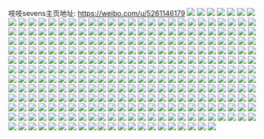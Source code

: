 吱吱sevens主页地址: https://weibo.com/u/5261146179 
![](https://wx4.sinaimg.cn/mw2000/005K3esrly1h9ilnw2lfzj333422k7wh.jpg) 
![](https://wx4.sinaimg.cn/mw2000/005K3esrly1h9ilnxfwd7j333422ke81.jpg) 
![](https://wx4.sinaimg.cn/mw2000/005K3esrly1h9ilnzemcuj333422k7wh.jpg) 
![](https://wx4.sinaimg.cn/mw2000/005K3esrly1h9ilnyue69j333422kb29.jpg) 
![](https://wx4.sinaimg.cn/mw2000/005K3esrly1h9ilny8z3ij32ds1scqv6.jpg) 
![](https://wx4.sinaimg.cn/mw2000/005K3esrly1h9ilnwr4c5j333422knpd.jpg) 
![](https://wx4.sinaimg.cn/mw2000/005K3esrly1h82paleka3j31o02807wh.jpg) 
![](https://wx4.sinaimg.cn/mw2000/005K3esrly1h82pakmbozj31o02807wh.jpg) 
![](https://wx4.sinaimg.cn/mw2000/005K3esrly1h6wt7bis41j32c02c0b29.jpg) 
![](https://wx4.sinaimg.cn/mw2000/005K3esrly1h6wt7awrvoj32c02c0k7a.jpg) 
![](https://wx4.sinaimg.cn/mw2000/005K3esrly1h6wt795h6uj32c02c0u0x.jpg) 
![](https://wx4.sinaimg.cn/mw2000/005K3esrly1h6wt7a3dd7j32c02c01ds.jpg) 
![](https://wx4.sinaimg.cn/mw2000/005K3esrly1h6wt77zq7jj32c02c01ky.jpg) 
![](https://wx4.sinaimg.cn/mw2000/005K3esrly1h6kchjhnywj32c0366kjl.jpg) 
![](https://wx4.sinaimg.cn/mw2000/005K3esrly1h6kchmrb00j32bt36cq62.jpg) 
![](https://wx4.sinaimg.cn/mw2000/005K3esrly1h6kchpfpi0j32c0340e81.jpg) 
![](https://wx4.sinaimg.cn/mw2000/005K3esrly1h6kchsf289j32c034e41g.jpg) 
![](https://wx4.sinaimg.cn/mw2000/005K3esrly1h4iedf4z9uj31o0280npd.jpg) 
![](https://wx4.sinaimg.cn/mw2000/005K3esrly1h4iedfx61pj31dq1ub1kx.jpg) 
![](https://wx4.sinaimg.cn/mw2000/005K3esrly1h4iedh5spuj31o0280x6p.jpg) 
![](https://wx4.sinaimg.cn/mw2000/005K3esrly1h4dpt3ckkbj32bf2t4npg.jpg) 
![](https://wx4.sinaimg.cn/mw2000/005K3esrly1h4dpolvfvpj31o21o24qq.jpg) 
![](https://wx4.sinaimg.cn/mw2000/005K3esrly1h4dpoqd6a3j31sb2c07wj.jpg) 
![](https://wx4.sinaimg.cn/mw2000/005K3esrly1h4dpt9vtijj33403407wo.jpg) 
![](https://wx4.sinaimg.cn/mw2000/005K3esrly1h4dpte81jlj3340340hdw.jpg) 
![](https://wx4.sinaimg.cn/mw2000/005K3esrly1h4dpul0ekxj30u00u0dop.jpg) 
![](https://wx4.sinaimg.cn/mw2000/005K3esrly1h4dpomko96j30tf16nk00.jpg) 
![](https://wx4.sinaimg.cn/mw2000/005K3esrly1h3o464b1ohj32c02c0e84.jpg) 
![](https://wx4.sinaimg.cn/mw2000/005K3esrly1h3o465037yj30vn0vnann.jpg) 
![](https://wx4.sinaimg.cn/mw2000/005K3esrly1h3o46cdassj32c02c0x6r.jpg) 
![](https://wx4.sinaimg.cn/mw2000/005K3esrly1h3o461t316j32c02c0x6u.jpg) 
![](https://wx4.sinaimg.cn/mw2000/005K3esrly1h3o46877c8j30rb0rbh43.jpg) 
![](https://wx4.sinaimg.cn/mw2000/005K3esrly1h3o46gdffyj31ny280hdt.jpg) 
![](https://wx4.sinaimg.cn/mw2000/005K3esrly1h3o467drc6j32c02c0npg.jpg) 
![](https://wx4.sinaimg.cn/mw2000/005K3esrly1h3o469rpupj324b26b7wi.jpg) 
![](https://wx4.sinaimg.cn/mw2000/005K3esrly1h3o46ev04dj32c0340kjm.jpg) 
![](https://wx4.sinaimg.cn/mw2000/005K3esrly1h3h9903qikj32c02c0hdv.jpg) 
![](https://wx4.sinaimg.cn/mw2000/005K3esrly1h3h9927twtj32c02c0hdu.jpg) 
![](https://wx4.sinaimg.cn/mw2000/005K3esrly1h3bayyq6xzj32801o04qp.jpg) 
![](https://wx4.sinaimg.cn/mw2000/005K3esrly1h3bayzp471j31o0280b29.jpg) 
![](https://wx4.sinaimg.cn/mw2000/005K3esrly1h3baz021tzj31o0280dzh.jpg) 
![](https://wx4.sinaimg.cn/mw2000/005K3esrly1h22zz8iridj31o02801kx.jpg) 
![](https://wx4.sinaimg.cn/mw2000/005K3esrly1h22zz8wk3xj31o02801i0.jpg) 
![](https://wx4.sinaimg.cn/mw2000/005K3esrly1gyxscxr9f8j31o02831kx.jpg) 
![](https://wx4.sinaimg.cn/mw2000/005K3esrly1gygqgtg0w9j32781tk1kx.jpg) 
![](https://wx4.sinaimg.cn/mw2000/005K3esrly1gxb191lziqj31hc0u0anh.jpg) 
![](https://wx4.sinaimg.cn/mw2000/005K3esrly1gw00977kprj32o61swe83.jpg) 
![](https://wx4.sinaimg.cn/mw2000/005K3esrly1gw009anidoj33402c07wk.jpg) 
![](https://wx4.sinaimg.cn/mw2000/005K3esrly1gw009cul8tj333z2by1ky.jpg) 
![](https://wx4.sinaimg.cn/mw2000/005K3esrly1gv4vvh5hptj30ku0rs77n.jpg) 
![](https://wx4.sinaimg.cn/mw2000/005K3esrly1gu4iq92jdlj3140280tzm.jpg) 
![](https://wx4.sinaimg.cn/mw2000/005K3esrly1gu4iq7zbr4j31402801kx.jpg) 
![](https://wx4.sinaimg.cn/mw2000/005K3esrly1gu1fe8v6rpj32c02c07wk.jpg) 
![](https://wx4.sinaimg.cn/mw2000/005K3esrly1gu1fe5e2jhj32c02c0npf.jpg) 
![](https://wx4.sinaimg.cn/mw2000/005K3esrly1gu1febcn80j32c02c01l0.jpg) 
![](https://wx4.sinaimg.cn/mw2000/005K3esrly1gu1fee44hdj32c02c0e83.jpg) 
![](https://wx4.sinaimg.cn/mw2000/005K3esrly1gu1fegtzysj32bx2c01l1.jpg) 
![](https://wx4.sinaimg.cn/mw2000/005K3esrly1gu1fe2umnrj32c02c07wk.jpg) 
![](https://wx4.sinaimg.cn/mw2000/005K3esrly1gu1feirivyj32c02c0e82.jpg) 
![](https://wx4.sinaimg.cn/mw2000/005K3esrly1gu1femtwknj32c02c01kz.jpg) 
![](https://wx4.sinaimg.cn/mw2000/005K3esrly1gu1fertlllj32c02c07wk.jpg) 
![](https://wx4.sinaimg.cn/mw2000/005K3esrly1gtnm6nsdjwj32c92c0e82.jpg) 
![](https://wx4.sinaimg.cn/mw2000/005K3esrly1gtnm6se521j32c92c0x6r.jpg) 
![](https://wx4.sinaimg.cn/mw2000/005K3esrly1gtnm6vyy9tj32c92c07wk.jpg) 
![](https://wx4.sinaimg.cn/mw2000/005K3esrly1gtnm6jkd0kj32c92c07wk.jpg) 
![](https://wx4.sinaimg.cn/mw2000/005K3esrly1gtk3aba6voj306o05wwej.jpg) 
![](https://wx4.sinaimg.cn/mw2000/005K3esrly1gtflilexssj33402c0x6p.jpg) 
![](https://wx4.sinaimg.cn/mw2000/005K3esrly1gt8mppqe8aj32c02c01kz.jpg) 
![](https://wx4.sinaimg.cn/mw2000/005K3esrly1gt8mplzzhcj31o0280e81.jpg) 
![](https://wx4.sinaimg.cn/mw2000/005K3esrly1gt4rw5053jj30se0r2n19.jpg) 
![](https://wx4.sinaimg.cn/mw2000/005K3esrly1gszbg5099xj32ch340u0z.jpg) 
![](https://wx4.sinaimg.cn/mw2000/005K3esrly1gszbgu2zj1j32ch340kjn.jpg) 
![](https://wx4.sinaimg.cn/mw2000/005K3esrly1gszbgaa28tj32ch340x6r.jpg) 
![](https://wx4.sinaimg.cn/mw2000/005K3esrly1gszbh62srkj32ch3401ky.jpg) 
![](https://wx4.sinaimg.cn/mw2000/005K3esrly1gszbg0l6utj32ch3407wi.jpg) 
![](https://wx4.sinaimg.cn/mw2000/005K3esrly1gszbgzvwutj32ch3401ky.jpg) 
![](https://wx4.sinaimg.cn/mw2000/005K3esrly1gsuqjz1hi5j31o0280npd.jpg) 
![](https://wx4.sinaimg.cn/mw2000/005K3esrly1gsuqjzq96kj31o0280qv5.jpg) 
![](https://wx4.sinaimg.cn/mw2000/005K3esrly1gsuqjy3fx2j31hj1hjb29.jpg) 
![](https://wx4.sinaimg.cn/mw2000/005K3esrly1gsrrhcyl0aj32cb2c0b2b.jpg) 
![](https://wx4.sinaimg.cn/mw2000/005K3esrly1gshztemqb2j33401xl4qr.jpg) 
![](https://wx4.sinaimg.cn/mw2000/005K3esrly1gsb3m5n2juj30px0yiqcd.jpg) 
![](https://wx4.sinaimg.cn/mw2000/005K3esrly1gsb3m58fg6j31i0200u0y.jpg) 
![](https://wx4.sinaimg.cn/mw2000/005K3esrly1gs9jjvalkzj30d70ddwgg.jpg) 
![](https://wx4.sinaimg.cn/mw2000/005K3esrly1gs46qfwmrgj335s23tu18.jpg) 
![](https://wx4.sinaimg.cn/mw2000/005K3esrly1gs46qmmx1kj335s23tkjx.jpg) 
![](https://wx4.sinaimg.cn/mw2000/005K3esrly1gs46q6islnj335s23tb2i.jpg) 
![](https://wx4.sinaimg.cn/mw2000/005K3esrly1gs46qs8miaj335s23tx6z.jpg) 
![](https://wx4.sinaimg.cn/mw2000/005K3esrly1gs46qxygl9j335s23te8b.jpg) 
![](https://wx4.sinaimg.cn/mw2000/005K3esrly1gs46rctsy8j335s23tnpm.jpg) 
![](https://wx4.sinaimg.cn/mw2000/005K3esrly1gs46rhecntj335s23tb2j.jpg) 
![](https://wx4.sinaimg.cn/mw2000/005K3esrly1gs0nvo3sd8j30yi22mnmt.jpg) 
![](https://wx4.sinaimg.cn/mw2000/005K3esrly1gpwc62ayflj31o0280kjl.jpg) 
![](https://wx4.sinaimg.cn/mw2000/005K3esrly1gpwc60n3lpj31o02804qq.jpg) 
![](https://wx4.sinaimg.cn/mw2000/005K3esrly1gpwc630ljfj31o0280kjl.jpg) 
![](https://wx4.sinaimg.cn/mw2000/005K3esrly1gpwc65optqj30yi22ox6y.jpg) 
![](https://wx4.sinaimg.cn/mw2000/005K3esrly1gpkt28en38j30rs0rs0uy.jpg) 
![](https://wx4.sinaimg.cn/mw2000/005K3esrly1gpeefro9cgj32c0340e82.jpg) 
![](https://wx4.sinaimg.cn/mw2000/005K3esrly1gpeefvcqcyj3340340kjl.jpg) 
![](https://wx4.sinaimg.cn/mw2000/005K3esrly1gpeeg0g7btj33403407wh.jpg) 
![](https://wx4.sinaimg.cn/mw2000/005K3esrly1gpeefllxcfj3340340hdt.jpg) 
![](https://wx4.sinaimg.cn/mw2000/005K3esrly1gpeeg85ohuj33403407wi.jpg) 
![](https://wx4.sinaimg.cn/mw2000/005K3esrly1gory2oztv9j32pf2ki7wh.jpg) 
![](https://wx4.sinaimg.cn/mw2000/005K3esrly1gnkmcohc6zj32c02byqv5.jpg) 
![](https://wx4.sinaimg.cn/mw2000/005K3esrly1gnkmccjuf4j31k01k0qqr.jpg) 
![](https://wx4.sinaimg.cn/mw2000/005K3esrly1gnkmcjkn88j32ds2dsx6p.jpg) 
![](https://wx4.sinaimg.cn/mw2000/005K3esrly1gnkmcrr1sjj31sc1yv7rv.jpg) 
![](https://wx4.sinaimg.cn/mw2000/005K3esrly1gnkmce077sj30u01407cz.jpg) 
![](https://wx4.sinaimg.cn/mw2000/005K3esrly1gm7ijqjxkmj30rs4bkqv5.jpg) 
![](https://wx4.sinaimg.cn/mw2000/005K3esrly1gm2p06wd2uj31o0280u0x.jpg) 
![](https://wx4.sinaimg.cn/mw2000/005K3esrly1gk8glnqtyzj30rs3fdqih.jpg) 
![](https://wx4.sinaimg.cn/mw2000/005K3esrly1gjibjlwi97j334022ohdw.jpg) 
![](https://wx4.sinaimg.cn/mw2000/005K3esrly1gjibjp5dc9j334022oqv7.jpg) 
![](https://wx4.sinaimg.cn/mw2000/005K3esrly1gjibjx3124j334022okjn.jpg) 
![](https://wx4.sinaimg.cn/mw2000/005K3esrly1gjibjih2d3j334022okjn.jpg) 
![](https://wx4.sinaimg.cn/mw2000/005K3esrly1gjibk3j2cxj334022oe83.jpg) 
![](https://wx4.sinaimg.cn/mw2000/005K3esrly1gjibjsik91j334022ox6r.jpg) 
![](https://wx4.sinaimg.cn/mw2000/005K3esrly1gjibk014hsj334022oe83.jpg) 
![](https://wx4.sinaimg.cn/mw2000/005K3esrly1gjibk6o2twj334022ox6r.jpg) 
![](https://wx4.sinaimg.cn/mw2000/005K3esrly1gjibkcid3wj334022oqv8.jpg) 
![](https://wx4.sinaimg.cn/mw2000/005K3esrly1giu2a4u0dpj31o01o0tpa.jpg) 
![](https://wx4.sinaimg.cn/mw2000/005K3esrly1ggwmigwpjoj32c02c04qp.jpg) 
![](https://wx4.sinaimg.cn/mw2000/005K3esrly1ggwmif0yzuj32c02c0e82.jpg) 
![](https://wx4.sinaimg.cn/mw2000/005K3esrly1ggwmiimtvmj32c02c0b0z.jpg) 
![](https://wx4.sinaimg.cn/mw2000/005K3esrly1ggwmil4ek5j32c02c04qp.jpg) 
![](https://wx4.sinaimg.cn/mw2000/005K3esrly1ggokt3jzqrj33402e07wi.jpg) 
![](https://wx4.sinaimg.cn/mw2000/005K3esrly1ggokt0h347j33402c07wi.jpg) 
![](https://wx4.sinaimg.cn/mw2000/005K3esrly1ggokt61yj2j33402c04qq.jpg) 
![](https://wx4.sinaimg.cn/mw2000/005K3esrly1ggokt8id91j33402ek4qq.jpg) 
![](https://wx4.sinaimg.cn/mw2000/005K3esrly1ggokt9xz09j33402c0x6p.jpg) 
![](https://wx4.sinaimg.cn/mw2000/005K3esrly1ggoku5ect7j33402e04qq.jpg) 
![](https://wx4.sinaimg.cn/mw2000/005K3esrly1ggoktcdp5tj33402c0x6q.jpg) 
![](https://wx4.sinaimg.cn/mw2000/005K3esrly1ggokte5u46j32c0340hdu.jpg) 
![](https://wx4.sinaimg.cn/mw2000/005K3esrly1ggoku70t89j32a6340b2b.jpg) 
![](https://wx4.sinaimg.cn/mw2000/005K3esrly1gg8b6qxvd5j30mi0u01kx.jpg) 
![](https://wx4.sinaimg.cn/mw2000/005K3esrly1gg8b6pz5yfj31400u04qq.jpg) 
![](https://wx4.sinaimg.cn/mw2000/005K3esrly1gg8b6tk7xuj31400u0x6p.jpg) 
![](https://wx4.sinaimg.cn/mw2000/005K3esrly1gfwdvlpiwzj31o0280e82.jpg) 
![](https://wx4.sinaimg.cn/mw2000/005K3esrly1gfwdvkv984j31o0280e82.jpg) 
![](https://wx4.sinaimg.cn/mw2000/005K3esrly1gfs2a85emrj33412c07wl.jpg) 
![](https://wx4.sinaimg.cn/mw2000/005K3esrly1gfs2a31785j33412c0hdv.jpg) 
![](https://wx4.sinaimg.cn/mw2000/005K3esrly1gfs2acouw6j33402bzhdv.jpg) 
![](https://wx4.sinaimg.cn/mw2000/005K3esrly1gfs2ahka1fj32c02c04qr.jpg) 
![](https://wx4.sinaimg.cn/mw2000/005K3esrly1gfoqsawt03j30ty0wenic.jpg) 
![](https://wx4.sinaimg.cn/mw2000/005K3esrly1geleq5nrmuj30xr0uqata.jpg) 
![](https://wx4.sinaimg.cn/mw2000/005K3esrly1gdzhlyibydj31o02804qp.jpg) 
![](https://wx4.sinaimg.cn/mw2000/005K3esrly1gdnxhnucjpj334022onpe.jpg) 
![](https://wx4.sinaimg.cn/mw2000/005K3esrly1gd6la5pj4dj32vg1dsx6q.jpg) 
![](https://wx4.sinaimg.cn/mw2000/005K3esrly1gd6ladb4q0j32801o0qv6.jpg) 
![](https://wx4.sinaimg.cn/mw2000/005K3esrly1gd6la8a75rj32801pgx6q.jpg) 
![](https://wx4.sinaimg.cn/mw2000/005K3esrly1gd6lafl7n0j32801o04qq.jpg) 
![](https://wx4.sinaimg.cn/mw2000/005K3esrly1gd6lab1bt8j32ds1scb2a.jpg) 
![](https://wx4.sinaimg.cn/mw2000/005K3esrly1gd6lahk33qj32801o04qq.jpg) 
![](https://wx4.sinaimg.cn/mw2000/005K3esrly1gd6lbg9rx3j33402c0qv6.jpg) 
![](https://wx4.sinaimg.cn/mw2000/005K3esrly1gd6lbipelmj33402c07wi.jpg) 
![](https://wx4.sinaimg.cn/mw2000/005K3esrly1gd6lbd8n5sj32c031se85.jpg) 
![](https://wx4.sinaimg.cn/mw2000/005K3esrly1gd2u8ntc4ij30yi22oqvg.jpg) 
![](https://wx4.sinaimg.cn/mw2000/005K3esrly1gcw64jjgmuj31o0280e81.jpg) 
![](https://wx4.sinaimg.cn/mw2000/005K3esrly1gcw64qz2mvj32c03401ky.jpg) 
![](https://wx4.sinaimg.cn/mw2000/005K3esrly1gcw64mb7dkj31o0280b2a.jpg) 
![](https://wx4.sinaimg.cn/mw2000/005K3esrly1gcw64p3tjbj32c0340hdu.jpg) 
![](https://wx4.sinaimg.cn/mw2000/005K3esrly1gc1zyuht64j32bb2bbe81.jpg) 
![](https://wx4.sinaimg.cn/mw2000/005K3esrly1gagv6z49nmj30k00k0jtt.jpg) 
![](https://wx4.sinaimg.cn/mw2000/005K3esrly1ga4kcgksizj31o0280b2a.jpg) 
![](https://wx4.sinaimg.cn/mw2000/005K3esrly1g9yhxdiyvnj30yi22o7wh.jpg) 
![](https://wx4.sinaimg.cn/mw2000/005K3esrly1g907pb14rfj30rs15owj9.jpg) 
![](https://wx4.sinaimg.cn/mw2000/005K3esrly1g8biy8xvzkj30u00u0wjc.jpg) 
![](https://wx4.sinaimg.cn/mw2000/005K3esrly1g7y5sua15lj31o021kkjl.jpg) 
![](https://wx4.sinaimg.cn/mw2000/005K3esrly1g7y5sv98u2j31o01y0npd.jpg) 
![](https://wx4.sinaimg.cn/mw2000/005K3esrly1g7y5sw20afj31o01y0e81.jpg) 
![](https://wx4.sinaimg.cn/mw2000/005K3esrly1g7y5sx0wx3j31mc2157wi.jpg) 
![](https://wx4.sinaimg.cn/mw2000/005K3esrly1g755ehmlzaj31o0207qv6.jpg) 
![](https://wx4.sinaimg.cn/mw2000/005K3esrly1g755ej0ekmj31ls1xehdu.jpg) 
![](https://wx4.sinaimg.cn/mw2000/005K3esrly1g755eg4uvsj31o01thu0x.jpg) 
![](https://wx4.sinaimg.cn/mw2000/005K3esrly1g755el1k5gj31o01s6qv6.jpg) 
![](https://wx4.sinaimg.cn/mw2000/005K3esrly1g755emfthxj31o01lpb2a.jpg) 
![](https://wx4.sinaimg.cn/mw2000/005K3esrly1g755eqtdbqj31o01o07wi.jpg) 
![](https://wx4.sinaimg.cn/mw2000/005K3esrly1g755ftm9rej30u01401kx.jpg) 
![](https://wx4.sinaimg.cn/mw2000/005K3esrly1g755eor0cmj31o02804qq.jpg) 
![](https://wx4.sinaimg.cn/mw2000/005K3esrly1g755ft2lnrj30uw0tye3v.jpg) 
![](https://wx4.sinaimg.cn/mw2000/005K3esrly1g65dqc7hwxj30yi22o7qk.jpg) 
![](https://wx4.sinaimg.cn/mw2000/005K3esrly1g65dqh4arej30yi22o7wi.jpg) 
![](https://wx4.sinaimg.cn/mw2000/005K3esrly1g65dqd1my1j30yi22on74.jpg) 
![](https://wx4.sinaimg.cn/mw2000/005K3esrly1g647rv69h3j33h03h0npi.jpg) 
![](https://wx4.sinaimg.cn/mw2000/005K3esrly1g647s1q64ij33h03h0kjp.jpg) 
![](https://wx4.sinaimg.cn/mw2000/005K3esrly1g647secnnnj33h03h0e85.jpg) 
![](https://wx4.sinaimg.cn/mw2000/005K3esrly1g647s7ni8mj32bc3h04qs.jpg) 
![](https://wx4.sinaimg.cn/mw2000/005K3esrly1g647sffh0jj316o16mtns.jpg) 
![](https://wx4.sinaimg.cn/mw2000/005K3esrly1g647suci4fj31400u07cn.jpg) 
![](https://wx4.sinaimg.cn/mw2000/005K3esrly1g647s2q4n2j30u00u0q9f.jpg) 
![](https://wx4.sinaimg.cn/mw2000/005K3esrly1g647rnv5xej30u0140gvr.jpg) 
![](https://wx4.sinaimg.cn/mw2000/005K3esrly1g647srlquoj315oabohe2.jpg) 
![](https://wx4.sinaimg.cn/mw2000/005K3esrly1g5qbu561gwj32rk2rjx6p.jpg) 
![](https://wx4.sinaimg.cn/mw2000/005K3esrly1g5dlmgybdpj30u01404dh.jpg) 
![](https://wx4.sinaimg.cn/mw2000/005K3esrly1g4qj4jf01fj31o0280nj7.jpg) 
![](https://wx4.sinaimg.cn/mw2000/005K3esrly1g3vskbdcbwj31o02804qp.jpg) 
![](https://wx4.sinaimg.cn/mw2000/005K3esrly1g3vskadfs8j31o02801kx.jpg) 
![](https://wx4.sinaimg.cn/mw2000/005K3esrly1g3od58l6rkj31o02807wi.jpg) 
![](https://wx4.sinaimg.cn/mw2000/005K3esrly1g3hvp2vdc0j327z1p04qq.jpg) 
![](https://wx4.sinaimg.cn/mw2000/005K3esrly1g3hvp3nsyzj31o028o7wi.jpg) 
![](https://wx4.sinaimg.cn/mw2000/005K3esrly1g3hvp23fb5j31o028k4qq.jpg) 
![](https://wx4.sinaimg.cn/mw2000/005K3esrly1g3cs507gdqj31o02801kx.jpg) 
![](https://wx4.sinaimg.cn/mw2000/005K3esrly1g3cs4yva1yj31o02807wh.jpg) 
![](https://wx4.sinaimg.cn/mw2000/005K3esrly1g30078011yj31o0280kjl.jpg) 
![](https://wx4.sinaimg.cn/mw2000/005K3esrly1g30075apztj31o0280kjl.jpg) 
![](https://wx4.sinaimg.cn/mw2000/005K3esrly1g2rw23731tj33412c0hdv.jpg) 
![](https://wx4.sinaimg.cn/mw2000/005K3esrly1g2p1eh7m9tj316o16m194.jpg) 
![](https://wx4.sinaimg.cn/mw2000/005K3esrly1g2ofkmxhmvj31o02944qq.jpg) 
![](https://wx4.sinaimg.cn/mw2000/005K3esrly1g2iq51s8fwj31uo2grqv5.jpg) 
![](https://wx4.sinaimg.cn/mw2000/005K3esrly1g2dzxs786cj31o02804qq.jpg) 
![](https://wx4.sinaimg.cn/mw2000/005K3esrly1g1zv119pysj32c02c0wki.jpg) 
![](https://wx4.sinaimg.cn/mw2000/005K3esrly1g1bxjx4hpuj31400u0h36.jpg) 
![](https://wx4.sinaimg.cn/mw2000/005K3esrly1g10dfulofpj31400u0nh3.jpg) 
![](https://wx4.sinaimg.cn/mw2000/005K3esrly1g10dfyuk2oj31400u0tv9.jpg) 
![](https://wx4.sinaimg.cn/mw2000/005K3esrly1g0wv093zj9j30fq09lwix.jpg) 
![](https://wx4.sinaimg.cn/mw2000/005K3esrly1g0s62vu74pj337k2eob2c.jpg) 
![](https://wx4.sinaimg.cn/mw2000/005K3esrly1g0gqt9ajwkj30u01hce81.jpg) 
![](https://wx4.sinaimg.cn/mw2000/005K3esrly1g03yrjsmjnj31hc0u0qgr.jpg) 
![](https://wx4.sinaimg.cn/mw2000/005K3esrly1g03yrkvc4xj31hc0u0qih.jpg) 
![](https://wx4.sinaimg.cn/mw2000/005K3esrly1g03yrlnuwij31hc0u0188.jpg) 
![](https://wx4.sinaimg.cn/mw2000/005K3esrly1g03yrn1j1dj31hc0u0aph.jpg) 
![](https://wx4.sinaimg.cn/mw2000/005K3esrly1g03yrnu1lnj31hc0u0qhr.jpg) 
![](https://wx4.sinaimg.cn/mw2000/005K3esrly1g03yroqf47j31hc0u01b3.jpg) 
![](https://wx4.sinaimg.cn/mw2000/005K3esrly1g03yrpjxf1j31hc0u04ds.jpg) 
![](https://wx4.sinaimg.cn/mw2000/005K3esrly1fzzwar6s6hj30u0140k6g.jpg) 
![](https://wx4.sinaimg.cn/mw2000/005K3esrly1fzzwatif5ij31400u07i2.jpg) 
![](https://wx4.sinaimg.cn/mw2000/005K3esrly1fzzwasej4lj30u014016u.jpg) 
![](https://wx4.sinaimg.cn/mw2000/005K3esrly1fzzwauj7owj31400u0tmf.jpg) 
![](https://wx4.sinaimg.cn/mw2000/005K3esrly1fzfo5brudij31901901kx.jpg) 
![](https://wx4.sinaimg.cn/mw2000/005K3esrly1fz41bvu0g9j337k2eo4qs.jpg) 
![](https://wx4.sinaimg.cn/mw2000/005K3esrly1fytsmfnz9hj30x31901kx.jpg) 
![](https://wx4.sinaimg.cn/mw2000/005K3esrly1fyqaiq24bmj31bl1dae81.jpg) 
![](https://wx4.sinaimg.cn/mw2000/005K3esrly1fylmvhux0fj30ts0wwn8p.jpg) 
![](https://wx4.sinaimg.cn/mw2000/005K3esrly1fyhihz5c8jj31o0140e81.jpg) 
![](https://wx4.sinaimg.cn/mw2000/005K3esrly1fyhihruxacj31o0140e81.jpg) 
![](https://wx4.sinaimg.cn/mw2000/005K3esrly1fyhihw2g6hj31o0140e81.jpg) 
![](https://wx4.sinaimg.cn/mw2000/005K3esrly1fyhijhmknqj31400qo0xz.jpg) 
![](https://wx4.sinaimg.cn/mw2000/005K3esrly1fydh1po5brj30qo0zkagh.jpg) 
![](https://wx4.sinaimg.cn/mw2000/005K3esrly1fya2n6jhx9j30u0140kb2.jpg) 
![](https://wx4.sinaimg.cn/mw2000/005K3esrly1fya2n85gmuj30u0140nkq.jpg) 
![](https://wx4.sinaimg.cn/mw2000/005K3esrly1fy8qyklxc8j315o0rsk9t.jpg) 
![](https://wx4.sinaimg.cn/mw2000/005K3esrly1fy5gkd2rr2j31o0190npd.jpg) 
![](https://wx4.sinaimg.cn/mw2000/005K3esrly1fxw2n8o0l0j337k2eob2f.jpg) 
![](https://wx4.sinaimg.cn/mw2000/005K3esrly1fxvq193ubzj30xc18g7tg.jpg) 
![](https://wx4.sinaimg.cn/mw2000/005K3esrly1fxv4kvuk6gj306y07hwet.jpg) 
![](https://wx4.sinaimg.cn/mw2000/005K3esrly1fxmx1277nmj30rs0rs14n.jpg) 
![](https://wx4.sinaimg.cn/mw2000/005K3esrly1fx3rzf8gz1j30qo0zkn2g.jpg) 
![](https://wx4.sinaimg.cn/mw2000/005K3esrly1fx0o9rm0bhj315o15o7wh.jpg) 
![](https://wx4.sinaimg.cn/mw2000/005K3esrly1fwyig7u5kmj315o15oqmf.jpg) 
![](https://wx4.sinaimg.cn/mw2000/005K3esrly1fwyig8al3oj315o15ok5p.jpg) 
![](https://wx4.sinaimg.cn/mw2000/005K3esrly1fw17yxypndj31c01s0e81.jpg) 
![](https://wx4.sinaimg.cn/mw2000/005K3esrly1fvu7krgc0fj31o0190kjd.jpg) 
![](https://wx4.sinaimg.cn/mw2000/005K3esrly1fvu7ksrmcij31o0193avr.jpg) 
![](https://wx4.sinaimg.cn/mw2000/005K3esrly1fvu7kud0htj31o01901kx.jpg) 
![](https://wx4.sinaimg.cn/mw2000/005K3esrly1fvjudkibbtj31901o0u0e.jpg) 
![](https://wx4.sinaimg.cn/mw2000/005K3esrly1fvccz7gn65j315o15o1ba.jpg) 
![](https://wx4.sinaimg.cn/mw2000/005K3esrly1ft1a1t3jnfj31400u00xf.jpg) 
![](https://wx4.sinaimg.cn/mw2000/005K3esrly1ft1a1xds2pj31400u0apf.jpg) 
![](https://wx4.sinaimg.cn/mw2000/005K3esrly1ft1a1wobc8j31400u0b0l.jpg) 
![](https://wx4.sinaimg.cn/mw2000/005K3esrly1ft1a1u4570j31400u0aq4.jpg) 
![](https://wx4.sinaimg.cn/mw2000/005K3esrly1ft1a1uy5xpj31400u04eu.jpg) 
![](https://wx4.sinaimg.cn/mw2000/005K3esrly1ft1a1vqms5j31400u018t.jpg) 
![](https://wx4.sinaimg.cn/mw2000/005K3esrly1ft1a1yyoobj31400u0x34.jpg) 
![](https://wx4.sinaimg.cn/mw2000/005K3esrly1ft1a1y770xj31400u01ii.jpg) 
![](https://wx4.sinaimg.cn/mw2000/005K3esrly1ft1a2031svj31400u0e58.jpg) 
![](https://wx4.sinaimg.cn/mw2000/005K3esrly1fslhu5h9qwj337k2eohdw.jpg) 
![](https://wx4.sinaimg.cn/mw2000/005K3esrly1fslhu9mmtaj337k2eonpg.jpg) 
![](https://wx4.sinaimg.cn/mw2000/005K3esrly1fslhuetn8lj337k2eox6s.jpg) 
![](https://wx4.sinaimg.cn/mw2000/005K3esrly1fsghdzhbq8j32eo37kb2d.jpg) 
![](https://wx4.sinaimg.cn/mw2000/005K3esrly1fsghee35p6j337k2eohdx.jpg) 
![](https://wx4.sinaimg.cn/mw2000/005K3esrly1fsghe3obxcj337k2eoe89.jpg) 
![](https://wx4.sinaimg.cn/mw2000/005K3esrly1fsghe6nbx2j337k2eoe86.jpg) 
![](https://wx4.sinaimg.cn/mw2000/005K3esrly1fsghebcsc5j337k2eo1l5.jpg) 
![](https://wx4.sinaimg.cn/mw2000/005K3esrly1fsghega2qej337k2eo1l0.jpg) 
![](https://wx4.sinaimg.cn/mw2000/005K3esrly1fsghehd90lj315o15o1kx.jpg) 
![](https://wx4.sinaimg.cn/mw2000/005K3esrly1fsghei5iarj30rs0rs4d4.jpg) 
![](https://wx4.sinaimg.cn/mw2000/005K3esrly1fsghej5l3qj315o15o1h6.jpg) 
![](https://wx4.sinaimg.cn/mw2000/005K3esrly1fs84jwtyvxj30qo0zk7aj.jpg) 
![](https://wx4.sinaimg.cn/mw2000/005K3esrly1fs84jy7gtcj30qo0zk42w.jpg) 
![](https://wx4.sinaimg.cn/mw2000/005K3esrly1fs84jzghamj30qo0zkjws.jpg) 
![](https://wx4.sinaimg.cn/mw2000/005K3esrly1frwne3458dj32io1w04qt.jpg) 
![](https://wx4.sinaimg.cn/mw2000/005K3esrly1frwndd54n0j32io1w0b2d.jpg) 
![](https://wx4.sinaimg.cn/mw2000/005K3esrly1frwndmogbnj32io1w0e85.jpg) 
![](https://wx4.sinaimg.cn/mw2000/005K3esrly1frwndr7irdj32io1w0hdw.jpg) 
![](https://wx4.sinaimg.cn/mw2000/005K3esrly1frwndvziptj32io1w0u10.jpg) 
![](https://wx4.sinaimg.cn/mw2000/005K3esrly1frwneckkmsj32io1w0nph.jpg) 
![](https://wx4.sinaimg.cn/mw2000/005K3esrly1frvfwssx1ij31901o0b2a.jpg) 
![](https://wx4.sinaimg.cn/mw2000/005K3esrly1frrc19fyf8j32io1w0x6r.jpg) 
![](https://wx4.sinaimg.cn/mw2000/005K3esrly1frrc1b6mehj32io1w0qv5.jpg) 
![](https://wx4.sinaimg.cn/mw2000/005K3esrly1fri5mqm5dpj30u00mih2y.jpg) 
![](https://wx4.sinaimg.cn/mw2000/005K3esrly1fr6exkuuv2j32gw1uou12.jpg) 
![](https://wx4.sinaimg.cn/mw2000/005K3esrly1fr67zc4iixj30zk0qon20.jpg) 
![](https://wx4.sinaimg.cn/mw2000/005K3esrly1fqhtbvn62vj337k2eox6s.jpg) 
![](https://wx4.sinaimg.cn/mw2000/005K3esrly1fqbdvlb416j30u0140nnx.jpg) 
![](https://wx4.sinaimg.cn/mw2000/005K3esrly1fq5ho9wfvdj30u0140e0g.jpg) 
![](https://wx4.sinaimg.cn/mw2000/005K3esrly1fq5hoaw6ulj30u0140as2.jpg) 
![](https://wx4.sinaimg.cn/mw2000/005K3esrly1fpxgy385mcj30u00wkn34.jpg) 
![](https://wx4.sinaimg.cn/mw2000/005K3esrly1fpo7djnwxsj30zk0qotgk.jpg) 
![](https://wx4.sinaimg.cn/mw2000/005K3esrly1fpkr5jehusj30xc18gaue.jpg) 
![](https://wx4.sinaimg.cn/mw2000/005K3esrly1fphyefxwbhj337k2eo1ky.jpg) 
![](https://wx4.sinaimg.cn/mw2000/005K3esrly1fpaxb3u5soj32io1w0x6p.jpg) 
![](https://wx4.sinaimg.cn/mw2000/005K3esrly1fpau7w4781j30qo1betdu.jpg) 
![](https://wx4.sinaimg.cn/mw2000/005K3esrly1fp10fsrz8fj30qo0zkaea.jpg) 
